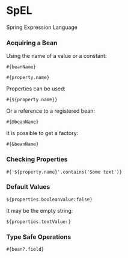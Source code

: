 # SpEL

Spring Expression Language

### Acquiring a Bean

Using the name of a value or a constant:

```text
#{beanName}
```

```text
#{property.name}
```

Properties can be used:

```text
#{${property.name}}
```

Or a reference to a registered bean:

```text
#{@beanName}
```

It is possible to get a factory:

```text
#{&beanName}
```

### Checking Properties

```text
#{'${property.name}'.contains('Some text')}
```

### Default Values

```text
${properties.booleanValue:false}
```

It may be the empty string:

```text
${properties.textValue:}
```

### Type Safe Operations

```text
#{bean?.field}
```

